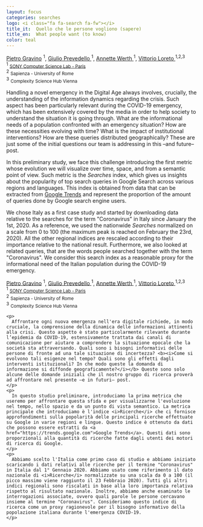```yaml
---
layout: focus
categories: searches
logo: <i class="fa fa-search fa-fw"></i> 
title_it:  Quello che le persone vogliono (sapere)
title_en:  What people want (to know)
color: teal
---
```


<div class="en">
  <div class="w3-container">
    <div class="w3-center">
    <a href="https://csl.sony.fr/team/dr-pietro-gravino/">Pietro Gravino</a> <sup>1</sup>,
    <a href="https://csl.sony.fr/team/giulio-prevedello/">Giulio Prevedello </a><sup>1</sup>,
    <a href="https://csl.sony.fr/team/dr-annette-werth/">Annette Werth </a><sup>1</sup>,
    <a href="https://csl.sony.fr/team/prof-vittorio-loreto/">Vittorio Loreto </a><sup>1,2,3</sup><br>
    <sup>1</sup> <small><a href="https://csl.sony.fr/">SONY Computer Science Lab - Paris</a></small><br>
    <sup>2</sup> <small>Sapienza - University of Rome</small><br>
    <sup>3</sup> <small>Complexity Science Hub Vienna</small>
    </div>
    <p> Handling a novel emergency in the Digital Age always involves, crucially, the understanding of the information dynamics regarding the crisis. Such aspect has been particularly relevant during the COVID-19 emergency, which has been extensively covered by the media in order to help society to understand the situation it is going through. What are the informational needs of a population confronted with an emergency situation? How are these necessities evolving with time? What is the impact of institutional interventions? How are these queries distributed geographically? These are just some of the initial questions our team is addressing in this –and future– post. </p>
    <p>In this preliminary study, we face this challenge introducing the first metric whose evolution we will visualize over time, space, and from a semantic point of view. Such metric is the <i>Searches</i> index, which gives us insights about the popularity of top search queries in Google Search across various regions and languages. This index is obtained from data that can be extracted from <a href="https://trends.google.com">Google Trends</a> and represent the proportion of the amount of queries done by Google search engine users. </p>
    <p>We chose Italy as a first case study and started by downloading data relative to the searches for the term "Coronavirus" in Italy since January the 1st, 2020. As a reference, we used the nationwide <i>Searches</i> normalized on a scale from 0 to 100 (the maximum peak is reached on February the 23rd, 2020). All the other regional indices are rescaled according to their importance relative to the national result. Furthermore, we also looked at related queries, that are the words people searched together with the term "Coronavirus". We consider this search index as a reasonable proxy for the informational need of the Italian population during the COVID-19 emergency. </p>
  </div>
</div>

<div class="it">
  <div class="w3-container">
    <div class="w3-center">
    <a href="https://csl.sony.fr/team/dr-pietro-gravino/">Pietro Gravino</a> <sup>1</sup>,
    <a href="https://csl.sony.fr/team/giulio-prevedello/">Giulio Prevedello </a><sup>1</sup>,
    <a href="https://csl.sony.fr/team/dr-annette-werth/">Annette Werth </a><sup>1</sup>,
    <a href="https://csl.sony.fr/team/prof-vittorio-loreto/">Vittorio Loreto </a><sup>1,2,3</sup><br>
    <sup>1</sup> <small><a href="https://csl.sony.fr/">SONY Computer Science Lab - Paris</a></small><br>
    <sup>2</sup> <small>Sapienza - University of Rome</small><br>
    <sup>3</sup> <small>Complexity Science Hub Vienna</small>
    </div>

    <p>
      Affrontare ogni nuova emergenza nell'era digitale richiede, in modo cruciale, la comprensione della dinamica delle informazioni attinenti alla crisi. Questo aspetto è stato particolarmente rilevante durante l’epidemia da COVID-19, estensivamente trattata dai canali di comunicazione per aiutare a comprendere la situazione epocale che la società sta attraversando. Quali sono i bisogni informativi delle persone di fronte ad una tale situazione di incertezza? <b><i>Come si evolvono tali esigenze nel tempo? Quali sono gli effetti dagli interventi istituzionali? In che modo queste la domanda di informazione si diffonde geograficamente?</i></b> Queste sono solo alcune delle domande iniziali che il nostro gruppo di ricerca proverà ad affrontare nel presente –e in futuri– post. 
    </p>
    <p>
      In questo studio preliminare, introduciamo la prima metrica che useremo per affrontare questa sfida e per visualizzarne l'evoluzione nel tempo, nello spazio e da un punto di vista semantico. La metrica principale che introduciamo è l'indice <i>Ricerche</i> che ci fornisce approfondimenti sulla popolarità delle principali ricerche effettuate su Google in varie regioni e lingue. Questo indice è ottenuto da dati che possono essere estratti da <a href="https://trends.google.com">Google Trends</a>. Questi dati sono proporzionali alla quantità di ricerche fatte dagli utenti dei motori di ricerca di Google. 
    </p>
    <p>
      Abbiamo scelto l'Italia come primo caso di studio e abbiamo iniziato scaricando i dati relativi alle ricerche per il termine "Coronavirus" in Italia dal 1° Gennaio 2020. Abbiamo usato come riferimento il dato nazionale di <i>Ricerche</i> normalizzate su una scala da 0 a 100 (il picco massimo viene raggiunto il 23 Febbraio 2020). Tutti gli altri indici regionali sono riscalati in base alla loro importanza relativa rispetto al risultato nazionale. Inoltre, abbiamo anche esaminato le interrogazioni associate, ovvero quali parole le persone cercavano insieme al termine "Coronavirus". Consideriamo questo indice di ricerca come un proxy ragionevole per il bisogno informativo della popolazione italiana durante l'emergenza COVID-19. 
    </p>
  </div>
</div>

